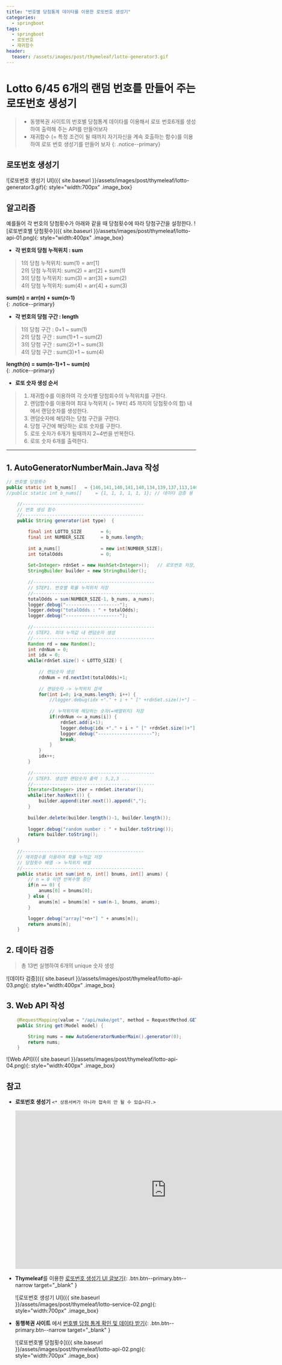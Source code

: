 ```yaml
---
title: "번호별 당첨통계 데이타를 이용한 로또번호 생성기"
categories: 
  - springboot
tags:
  - springboot
  - 로또번호
  - 재귀함수
header:
  teaser: /assets/images/post/thymeleaf/lotto-generator3.gif
---
```


# Lotto 6/45 6개의 랜덤 번호를 만들어 주는 로또번호 생성기 
> + 동행복권 사이트의 번호별 당첨통계 데이타를 이용해서 로또 번호6개를 생성하여 출력해 주는 API를 만들어보자
> + 재귀함수 (= 특정 조건이 될 때까지 자기자신을 계속 호출하는 함수)를 이용하여 로또 번호 생성기를 만들어 보자
{: .notice--primary}

## 로또번호 생성기
 ![로또번호 생성기 UI]({{ site.baseurl }}/assets/images/post/thymeleaf/lotto-generator3.gif){: style="width:700px" .image_box}


## 알고리즘

예를들어 각 번호의 당첨횟수가 아래와 같을 때 당첨횟수에 따라 당첨구간을 설정한다.
![로또번호별 당첨횟수]({{ site.baseurl }}/assets/images/post/thymeleaf/lotto-api-01.png){: style="width:400px" .image_box}

+ **각 번호의 당첨 누적위치 : sum**    

> 1의 당첨 누적위치: sum(1) = arr[1]    
> 2의 당첨 누적위치: sum(2) = arr[2] + sum(1)    
> 3의 당첨 누적위치: sum(3) = arr[3] + sum(2)    
> 4의 당첨 누적위치: sum(4) = arr[4] + sum(3)    

**sum(n) = arr(n) + sum(n-1)**  
{: .notice--primary}  


+ **각 번호의 당첨 구간 : length**    

> 1의 당첨 구간  : 0+1 ~ sum(1)    
> 2의 당첨 구간  : sum(1)+1 ~ sum(2)    
> 3의 당첨 구간  : sum(2)+1 ~ sum(3)    
> 4의 당첨 구간  : sum(3)+1 ~ sum(4)    

**length(n) = sum(n-1)+1 ~ sum(n)**  
{: .notice--primary}  
    
+ **로또 숫자 생성 순서**    

> 1. 재귀함수를 이용하여 각 숫자별 당첨회수의 누적위치를 구한다.
> 2. 랜덤함수를 이용하여 최대 누적위치 (= 1부터 45 까지의 당첨횟수의 합) 내에서 랜덤숫자를 생성한다.
> 3. 랜덤숫자에 해당하는 당첨 구간을 구한다.
> 4. 당첨 구간에 해당하는 로또 숫자를 구한다.
> 5. 로또 숫자가 6개가 될때까지 2~4번을 반복한다.
> 6. 로또 숫자 6개를 출력한다.

---

## 1. AutoGeneratorNumberMain.Java 작성

```java
// 번호별 당첨횟수
public static int b_nums[]   = {146,141,140,141,140,134,139,137,113,140,144,156,151,152,144,138,152,155,140,148,142,123,126,140,135,143,154,127,134,128,142,123,147,162,137,143,146,139,150,147,131,138,148,141,151};
//public static int b_nums[]     = {1, 1, 1, 1, 1, 1}; // 데이타 검증 용 

    //---------------------------------------------
    // 번호 생성 함수
    //---------------------------------------------    
    public String generator(int type)  {

        final int LOTTO_SIZE       = 6;
        final int NUMBER_SIZE      = b_nums.length;
        
        int a_nums[]               = new int[NUMBER_SIZE];
        int totalOdds              = 0;
        
        Set<Integer> rdnSet = new HashSet<Integer>();   // 로또번호 저장, Unique 보장을 위해 Set 이용
        StringBuilder builder = new StringBuilder();
        
        //---------------------------------------------
        // STEP1. 번호별 확률 누적위치 저장
        //---------------------------------------------    
        totalOdds = sum(NUMBER_SIZE-1, b_nums, a_nums);
        logger.debug("--------------------");
        logger.debug("totalOdds : " + totalOdds);
        logger.debug("--------------------");
                
        //---------------------------------------------
        // STEP2. 최대 누적값 내 랜덤숫자 생성
        //---------------------------------------------    
        Random rd = new Random();        
        int rdnNum = 0;
        int idx = 0;
        while(rdnSet.size() < LOTTO_SIZE) {
            
            // 랜덤숫자 생성
            rdnNum = rd.nextInt(totalOdds)+1;
            
            // 랜덤숫자 -> 누적위치 검색
            for(int i=0; i<a_nums.length; i++) {
                //logger.debug(idx +"." + i + " [" +rdnSet.size()+"] ----> " + rdnNum +" <= " + a_nums[i]);
                
                // 누적위치에 해당하는 숫자(=배열위치) 저장 
                if(rdnNum <= a_nums[i]) {
                    rdnSet.add(i+1);
                    logger.debug(idx +"." + i + " [" +rdnSet.size()+"] ----> " + rdnNum +" <= " + a_nums[i]);
                    logger.debug("--------------------");                  
                    break;
                }
            }
            idx++;
        }
        
        //---------------------------------------------
        // STEP3. 생성한 랜덤숫자 출력 : 5,2,3 ...
        //--------------------------------------------- 
        Iterator<Integer> iter = rdnSet.iterator();
        while(iter.hasNext()) {
            builder.append(iter.next()).append(",");
        }
        
        builder.delete(builder.length()-1, builder.length());
        
        logger.debug("random number : " + builder.toString());
        return builder.toString();
    }
    
    //---------------------------------------------
    // 재귀함수를 이용하여 확률 누적값 저장
    // 당첨횟수 배열 -> 누적위치 배열 
    //---------------------------------------------
    public static int sum(int n, int[] bnums, int[] anums) {
        // n = 0 이면 반복수행 중단
        if(n == 0) {
            anums[0] = bnums[0];
        } else {          
            anums[n] = bnums[n] + sum(n-1, bnums, anums);
        }

        logger.debug("array["+n+"] " + anums[n]);
        return anums[n];
    } 
```
## 2. 데이타 검증
> 총 13번 실행하여 6개의 unique 숫자 생성    

![데이타 검증]({{ site.baseurl }}/assets/images/post/thymeleaf/lotto-api-03.png){: style="width:400px" .image_box}

## 3. Web API 작성

```java
    @RequestMapping(value = "/api/make/get", method = RequestMethod.GET)
    public String get(Model model) {

        String nums = new AutoGeneratorNumberMain().generator(0);
        return nums;
    }
```    
![Web API]({{ site.baseurl }}/assets/images/post/thymeleaf/lotto-api-04.png){: style="width:400px" .image_box}

## 참고


+ **로또번호 생성기** `<* 상용서버가 아니라 접속이 안 될 수 있습니다.>`
    <iframe width="800" height="420" src="http://218.155.162.138:8007/home/lotto" frameborder="0"  allowfullscreen></iframe>


+ **Thymeleaf**를 이용한 [로또번호 생성기 UI 글보기](/springboot/thymeleaf-lotto/){: .btn.btn--primary.btn--narrow target="_blank" }

   ![로또번호 생성기 UI]({{ site.baseurl }}/assets/images/post/thymeleaf/lotto-service-02.png){: style="width:700px" .image_box}

+ **동행복권 사이트** 에서
[번호별 당첨 통계 확인 및 데이타 받기](https://www.dhlottery.co.kr/gameResult.do?method=statByNumber){: .btn.btn--primary.btn--narrow target="_blank" }

   ![로또번호별 당첨횟수]({{ site.baseurl }}/assets/images/post/thymeleaf/lotto-api-02.png){: style="width:700px" .image_box}



